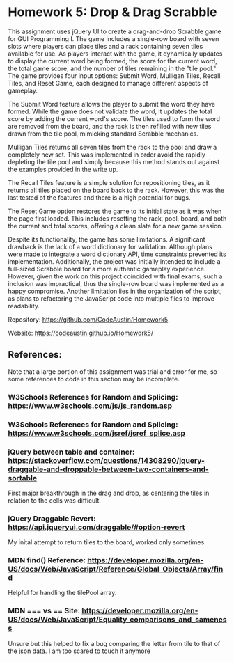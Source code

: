 # Homework 5: Drop & Drag Scrabble

This assignment uses jQuery UI to create a drag-and-drop Scrabble game for GUI Programming I. 
The game includes a single-row board with seven slots where players can place tiles and a rack containing seven tiles available for use. 
As players interact with the game, it dynamically updates to display the current word being formed, the score for the current word, the total game score, and the number of tiles remaining in the "tile pool." 
The game provides four input options: Submit Word, Mulligan Tiles, Recall Tiles, and Reset Game, each designed to manage different aspects of gameplay.

The Submit Word feature allows the player to submit the word they have formed. While the game does not validate the word, it updates the total score by adding the current word's score. The tiles used to form the word are removed from the board, and the rack is then refilled with new tiles drawn from the tile pool, mimicking standard Scrabble mechanics. 

Mulligan Tiles returns all seven tiles from the rack to the pool and draw a completely new set. This was implemented in order avoid the rapidly depleting the tile pool and simply because this method stands out against the examples provided in the write up.

The Recall Tiles feature is a simple solution for repositioning tiles, as it returns all tiles placed on the board back to the rack. However, this was the last tested of the features and there is a high potential for bugs.

The Reset Game option restores the game to its initial state as it was when the page first loaded. This includes resetting the rack, pool, board, and both the current and total scores, offering a clean slate for a new game session.

Despite its functionality, the game has some limitations. A significant drawback is the lack of a word dictionary for validation. Although plans were made to integrate a word dictionary API, time constraints prevented its implementation. Additionally, the project was initially intended to include a full-sized Scrabble board for a more authentic gameplay experience. However, given the work on this project coincided with final exams, such a inclusion was impractical, thus the single-row board was implemented as a happy compromise. Another limitation lies in the organization of the script, as plans to refactoring the JavaScript code into multiple files to improve readability.

Repository: https://github.com/CodeAustin/Homework5

Website: https://codeaustin.github.io/Homework5/

## References:
Note that a large portion of this assignment was trial and error for me, so some references to code in this section may be incomplete.

###  W3Schools References for Random and Splicing: https://www.w3schools.com/js/js_random.asp
###  W3Schools References for Random and Splicing: https://www.w3schools.com/jsref/jsref_splice.asp
### jQuery between table and container: https://stackoverflow.com/questions/14308290/jquery-draggable-and-droppable-between-two-containers-and-sortable
First major breakthrough in the drag and drop, as centering the tiles in relation to the cells was difficult.
### jQuery Draggable Revert: https://api.jqueryui.com/draggable/#option-revert
My inital attempt to return tiles to the board, worked only sometimes.
### MDN find() Reference: https://developer.mozilla.org/en-US/docs/Web/JavaScript/Reference/Global_Objects/Array/find
Helpful for handling the tilePool array.
### MDN === vs == Site: https://developer.mozilla.org/en-US/docs/Web/JavaScript/Equality_comparisons_and_sameness
Unsure but this helped to fix a bug comparing the letter from tile to that of the json data. I am too scared to touch it anymore 